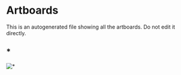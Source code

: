 # Artboards

This is an autogenerated file showing all the artboards. Do not edit it directly.

## *

![*](./.exportedArtboards/Circle/%2A)

